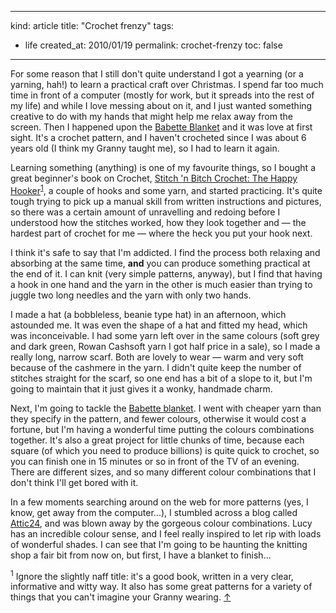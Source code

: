 -----
kind: article
title: "Crochet frenzy"
tags:
- life
created_at: 2010/01/19
permalink: crochet-frenzy
toc: false
-----

<p>For some reason that I still don't quite understand I got a yearning (or a yarning, hah!) to learn a practical craft over Christmas. I spend far too much time in front of a computer (mostly for work, but it spreads into the rest of my life) and while I love messing about on it, and I just wanted something creative to do with my hands that might help me relax away from the screen. Then I happened upon the <a href="http://www.interweavestore.com/Crochet/Patterns/Babette-Blanket.html">Babette Blanket</a> and it was love at first sight. It's a crochet pattern, and I haven't crocheted since I was about 6 years old (I think my Granny taught me), so I had to learn it again.</p>

<p>Learning something (anything) is one of my favourite things, so I bought a great beginner's book on Crochet, <a href="http://www.amazon.co.uk/Stitch-Bitch-Crochet-Happy-Hooker/dp/0761139850/ref=sr_1_1?ie=UTF8&s=books&qid=1263928083&sr=8-1">Stitch 'n Bitch Crochet: The Happy Hooker</a><sup id="r1-190110"><a href="#f1-190110">1</a></sup>, a couple of hooks and some yarn, and started practicing. It's quite tough trying to pick up a manual skill from written instructions and pictures, so there was a certain amount of unravelling and redoing before I understood how the stitches worked, how they look together and &mdash; the hardest part of crochet for me &mdash; where the heck you put your hook next.</p>

<p>I think it's safe to say that I'm addicted. I find the process both relaxing and absorbing at the same time, <strong>and</strong> you can produce something practical at the end of it. I can knit (very simple patterns, anyway), but I find that having a hook in one hand and the yarn in the other is much easier than trying to juggle two long needles and the yarn with only two hands.</p>

<p>I made a hat (a bobbleless, beanie type hat) in an afternoon, which astounded me. It was even the shape of a hat and fitted my head, which was inconceivable. I had some yarn left over in the same colours (soft grey and dark green, Rowan Cashsoft yarn I got half price in a sale), so I made a really long, narrow scarf. Both are lovely to wear &mdash; warm and very soft because of the cashmere in the yarn. I didn't quite keep the number of stitches straight for the scarf, so one end has a bit of a slope to it, but I'm going to maintain that it just gives it a wonky, handmade charm.</p>

<p>Next, I'm going to tackle the <a href="http://www.interweavestore.com/Crochet/Patterns/Babette-Blanket.html">Babette blanket</a>. I went with cheaper yarn than they specify in the pattern, and fewer colours, otherwise it would cost a fortune, but I'm having a wonderful time putting the colours combinations together. It's also a great project for little chunks of time, because each square (of which you need to produce billions) is quite quick to crochet, so you can finish one in 15 minutes or so in front of the TV of an evening. There are different sizes, and so many different colour combinations that I don't think I'll get bored with it.</p>

<p>In a few moments searching around on the web for more patterns (yes, I know, get away from the computer...), I stumbled across a blog called <a href="http://attic24.typepad.com/weblog/">Attic24</a>, and was blown away by the gorgeous colour combinations. Lucy has an incredible colour sense, and I feel really inspired to let rip with loads of wonderful shades. I can see that I'm going to be haunting the knitting shop a fair bit from now on, but first, I have a blanket to finish...</p>

<p><sup id="f1-190110">1</sup> Ignore the slightly naff title: it's a good book, written in a very clear, informative and witty way. It also has some great patterns for a variety of things that you can't imagine your Granny wearing. <a href="#r2-190110">&uarr;</a></p>



